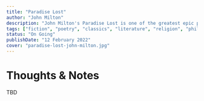 ```yaml
---
title: "Paradise Lost"
author: "John Milton"
description: "John Milton's Paradise Lost is one of the greatest epic poems in the English language. It tells the story of the Fall of Man, a tale of immense drama and excitement, of rebellion and treachery, of innocence pitted against corruption, in which God and Satan fight a bitter battle for control of mankind's destiny."
tags: ["fiction", "poetry", "classics", "literature", "religion", "philosophy"]
status: "On Going"
publishDate: "12 February 2022"
cover: "paradise-lost-john-milton.jpg"
---
```


# Thoughts & Notes

TBD
